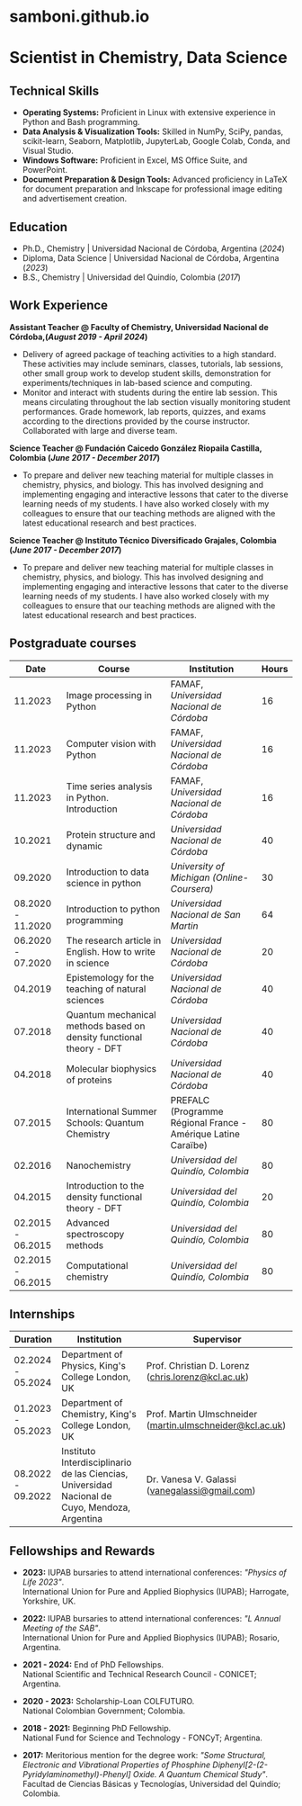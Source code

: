 # samboni.github.io

# Scientist in Chemistry, Data Science

## Technical Skills

- **Operating Systems:** Proficient in Linux with extensive experience in Python and Bash programming.
- **Data Analysis & Visualization Tools:** Skilled in NumPy, SciPy, pandas, scikit-learn, Seaborn, Matplotlib, JupyterLab, Google Colab, Conda, and Visual Studio.
- **Windows Software:** Proficient in Excel, MS Office Suite, and PowerPoint.
- **Document Preparation & Design Tools:** Advanced proficiency in LaTeX for document preparation and Inkscape for professional image editing and advertisement creation.


## Education
- Ph.D., Chemistry | Universidad Nacional de Córdoba, Argentina (_2024_)								       		
- Diploma, Data Science	| Universidad Nacional de Córdoba, Argentina (_2023_)			        		
- B.S., Chemistry | Universidad del Quindío, Colombia (_2017_)

## Work Experience
**Assistant Teacher @ Faculty of Chemistry, Universidad Nacional de Córdoba,(_August 2019 - April 2024_)**
- Delivery of agreed package of teaching activities to a high standard. These activities may include seminars, classes, tutorials, lab sessions, other small group work to develop student skills, demonstration for experiments/techniques in lab-based science and computing.
- Monitor and interact with students during the entire lab session. This means circulating throughout the lab section visually monitoring student performances. Grade homework, lab reports, quizzes, and exams according to the directions provided by the course instructor. Collaborated with large and diverse team.

**Science Teacher @ Fundación Caicedo González Riopaila Castilla, Colombia (_June 2017 - December 2017_)**
- To prepare and deliver new teaching material for multiple classes in chemistry, physics, and biology. This has involved designing and implementing engaging and interactive lessons that cater to the diverse learning needs of my students. I have also worked closely with my colleagues to ensure that our teaching methods are aligned with the latest educational research and best practices.

 **Science Teacher @ Instituto Técnico Diversificado Grajales, Colombia (_June 2017 - December 2017_)**
 - To prepare and deliver new teaching material for multiple classes in chemistry, physics, and biology. This has involved designing and implementing engaging and interactive lessons that cater to the diverse learning needs of my students. I have also worked closely with my colleagues to ensure that our teaching methods are aligned with the latest educational research and best practices.

## Postgraduate courses

| Date       | Course                                                                                  | Institution                                  | Hours |
|------------|------------------------------------------------------------------------------------------|----------------------------------------------|-------|
| 11.2023    | Image processing in Python                                                              | FAMAF, *Universidad Nacional de Córdoba*     | 16    |
| 11.2023    | Computer vision with Python                                                             | FAMAF, *Universidad Nacional de Córdoba*     | 16    |
| 11.2023    | Time series analysis in Python. Introduction                                            | FAMAF, *Universidad Nacional de Córdoba*     | 16    |
| 10.2021    | Protein structure and dynamic                                                           | *Universidad Nacional de Córdoba*            | 40    |
| 09.2020    | Introduction to data science in python                                                   | *University of Michigan (Online-Coursera)*   | 30    |
| 08.2020 - 11.2020 | Introduction to python programming                                               | *Universidad Nacional de San Martin*         | 64    |
| 06.2020 - 07.2020 | The research article in English. How to write in science                         | *Universidad Nacional de Córdoba*            | 20    |
| 04.2019    | Epistemology for the teaching of natural sciences                                       | *Universidad Nacional de Córdoba*            | 40    |
| 07.2018    | Quantum mechanical methods based on density functional theory - DFT                     | *Universidad Nacional de Córdoba*            | 40    |
| 04.2018    | Molecular biophysics of proteins                                                        | *Universidad Nacional de Córdoba*            | 40    |
| 07.2015    | International Summer Schools: Quantum Chemistry                                         | PREFALC (Programme Régional France - Amérique Latine Caraïbe) | 80    |
| 02.2016    | Nanochemistry                                                                            | *Universidad del Quindío, Colombia*          | 80    |
| 04.2015    | Introduction to the density functional theory - DFT                                      | *Universidad del Quindío, Colombia*          | 20    |
| 02.2015 - 06.2015 | Advanced spectroscopy methods                                                     | *Universidad del Quindío, Colombia*          | 80    |
| 02.2015 - 06.2015 | Computational chemistry                                                          | *Universidad del Quindío, Colombia*          | 80    |


## Internships

| Duration           | Institution                                                                                      | Supervisor                                  |
|--------------------|--------------------------------------------------------------------------------------------------|---------------------------------------------|
| 02.2024 - 05.2024  | Department of Physics, King's College London, UK                                                  | Prof. Christian D. Lorenz ([chris.lorenz@kcl.ac.uk](mailto:chris.lorenz@kcl.ac.uk)) |
| 01.2023 - 05.2023  | Department of Chemistry, King's College London, UK                                                | Prof. Martin Ulmschneider ([martin.ulmschneider@kcl.ac.uk](mailto:martin.ulmschneider@kcl.ac.uk)) |
| 08.2022 - 09.2022  | Instituto Interdisciplinario de las Ciencias, Universidad Nacional de Cuyo, Mendoza, Argentina     | Dr. Vanesa V. Galassi ([vanegalassi@gmail.com](mailto:vanegalassi@gmail.com))     |


## Fellowships and Rewards

- **2023:** IUPAB bursaries to attend international conferences: *"Physics of Life 2023"*.  
  International Union for Pure and Applied Biophysics (IUPAB); Harrogate, Yorkshire, UK.

- **2022:** IUPAB bursaries to attend international conferences: *"L Annual Meeting of the SAB"*.  
  International Union for Pure and Applied Biophysics (IUPAB); Rosario, Argentina.

- **2021 - 2024:** End of PhD Fellowships.  
  National Scientific and Technical Research Council - CONICET; Argentina.

- **2020 - 2023:** Scholarship-Loan COLFUTURO.  
  National Colombian Government; Colombia.

- **2018 - 2021:** Beginning PhD Fellowship.  
  National Fund for Science and Technology - FONCyT; Argentina.

- **2017:** Meritorious mention for the degree work: *"Some Structural, Electronic and Vibrational Properties of Phosphine Diphenyl[2-(2-Pyridylaminomethyl)-Phenyl] Oxide. A Quantum Chemical Study"*.  
  Facultad de Ciencias Básicas y Tecnologías, Universidad del Quindío; Colombia.



